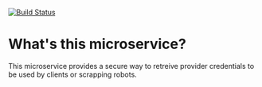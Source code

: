[![Build Status](https://travis-ci.com/stream-for-good/credentials_dispenser.svg?branch=main)](https://travis-ci.com/stream-for-good/credentials_dispenser)

# What's this microservice?

This microservice provides a secure way to retreive provider credentials to be used by clients or scrapping robots.
